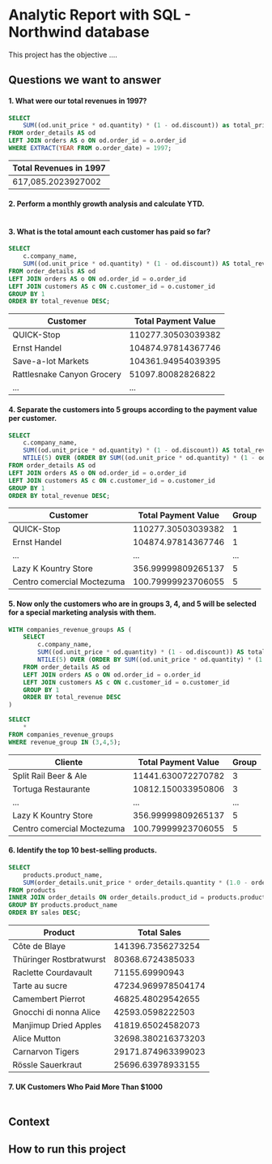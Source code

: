 # Analytic Report with SQL - Northwind database

This project has the objective ....

## Questions we want to answer

#### 1. What were our total revenues in 1997?

```sql
SELECT 
    SUM((od.unit_price * od.quantity) * (1 - od.discount)) as total_price
FROM order_details AS od
LEFT JOIN orders AS o ON od.order_id = o.order_id
WHERE EXTRACT(YEAR FROM o.order_date) = 1997;
```

| Total Revenues in 1997 |
|------------------------|
|   617,085.2023927002  |

#### 2. Perform a monthly growth analysis and calculate YTD.

```sql

```

#### 3. What is the total amount each customer has paid so far?

```sql
SELECT
    c.company_name,
    SUM((od.unit_price * od.quantity) * (1 - od.discount)) AS total_revenue
FROM order_details AS od
LEFT JOIN orders AS o ON od.order_id = o.order_id
LEFT JOIN customers AS c ON c.customer_id = o.customer_id
GROUP BY 1
ORDER BY total_revenue DESC;
```

| Customer                             | Total Payment Value    |
|--------------------------------------|-------------------------|
| QUICK-Stop                           | 110277.30503039382      |
| Ernst Handel                         | 104874.97814367746      |
| Save-a-lot Markets                   | 104361.94954039395      |
| Rattlesnake Canyon Grocery           | 51097.80082826822       |
| ... | ... |

#### 4. Separate the customers into 5 groups according to the payment value per customer.

```sql
SELECT
	c.company_name,
	SUM((od.unit_price * od.quantity) * (1 - od.discount)) AS total_revenue,
	NTILE(5) OVER (ORDER BY SUM((od.unit_price * od.quantity) * (1 - od.discount)) DESC) AS revenue_group
FROM order_details AS od
LEFT JOIN orders AS o ON od.order_id = o.order_id
LEFT JOIN customers AS c ON c.customer_id = o.customer_id
GROUP BY 1
ORDER BY total_revenue DESC;
```

| Customer                           | Total Payment Value | Group |
|------------------------------------|---------------------|-------|
| QUICK-Stop                         | 110277.30503039382 | 1     |
| Ernst Handel                       | 104874.97814367746 | 1     |
| ...       | ...  | ...  |
| Lazy K Kountry Store               | 356.99999809265137 | 5     |
| Centro comercial Moctezuma         | 100.79999923706055 | 5     |

#### 5. Now only the customers who are in groups 3, 4, and 5 will be selected for a special marketing analysis with them.

```sql
WITH companies_revenue_groups AS (
	SELECT
		c.company_name,
		SUM((od.unit_price * od.quantity) * (1 - od.discount)) AS total_revenue,
		NTILE(5) OVER (ORDER BY SUM((od.unit_price * od.quantity) * (1 - od.discount)) DESC) AS revenue_group
	FROM order_details AS od
	LEFT JOIN orders AS o ON od.order_id = o.order_id
	LEFT JOIN customers AS c ON c.customer_id = o.customer_id
	GROUP BY 1
	ORDER BY total_revenue DESC
)

SELECT 
	* 
FROM companies_revenue_groups
WHERE revenue_group IN (3,4,5);
```

| Cliente                              | Total Payment Value   | Group |
|--------------------------------------|-----------------------|-------|
| Split Rail Beer & Ale                | 11441.630072270782    | 3     |
| Tortuga Restaurante                  | 10812.150033950806    | 3     |
| ...                     | ...     | ...     |
| Lazy K Kountry Store                 | 356.99999809265137    | 5     |
| Centro comercial Moctezuma           | 100.79999923706055    | 5     |

#### 6. Identify the top 10 best-selling products.

```sql
SELECT 
	products.product_name, 
	SUM(order_details.unit_price * order_details.quantity * (1.0 - order_details.discount)) AS sales
FROM products
INNER JOIN order_details ON order_details.product_id = products.product_id
GROUP BY products.product_name
ORDER BY sales DESC;
```

| Product                           | Total Sales         |
|----------------------------------|---------------------|
| Côte de Blaye                    | 141396.7356273254  |
| Thüringer Rostbratwurst          | 80368.6724385033   |
| Raclette Courdavault             | 71155.69990943     |
| Tarte au sucre                   | 47234.969978504174 |
| Camembert Pierrot                | 46825.48029542655  |
| Gnocchi di nonna Alice           | 42593.0598222503   |
| Manjimup Dried Apples            | 41819.65024582073  |
| Alice Mutton                     | 32698.380216373203 |
| Carnarvon Tigers                 | 29171.874963399023 |
| Rössle Sauerkraut                | 25696.63978933155  |

#### 7. UK Customers Who Paid More Than $1000

```sql

```

## Context

## How to run this project
